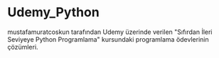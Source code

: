 # Udemy_Python
mustafamuratcoskun tarafından Udemy üzerinde verilen "Sıfırdan İleri Seviyeye Python Programlama" kursundaki programlama ödevlerinin çözümleri.
